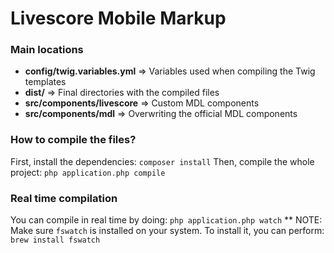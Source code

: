 # Livescore Mobile Markup

### Main locations

* **config/twig.variables.yml** => Variables used when compiling the Twig templates
* **dist/** => Final directories with the compiled files
* **src/components/livescore** => Custom MDL components
* **src/components/mdl** => Overwriting the official MDL components

### How to compile the files?
First, install the dependencies: `composer install`
Then, compile the whole project: `php application.php compile`

### Real time compilation
You can compile in real time by doing: `php application.php watch`
** NOTE: Make sure `fswatch` is installed on your system.
To install it, you can perform: `brew install fswatch` 
